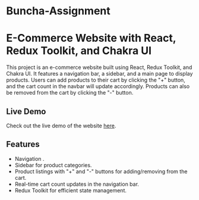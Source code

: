#  Buncha-Assignment

# E-Commerce Website with React, Redux Toolkit, and Chakra UI

This project is an e-commerce website built using React, Redux Toolkit, and Chakra UI. It features a navigation bar, a sidebar, and a main page to display products. Users can add products to their cart by clicking the "+" button, and the cart count in the navbar will update accordingly. Products can also be removed from the cart by clicking the "-" button.

## Live Demo

Check out the live demo of the website [here](https://6517efd10c95ec0874c016bb--genuine-frangollo-eff3f5.netlify.app/).

## Features

- Navigation .
- Sidebar for product categories.
- Product listings with "+" and "-" buttons for adding/removing from the cart.
- Real-time cart count updates in the navigation bar.
- Redux Toolkit for efficient state management.


